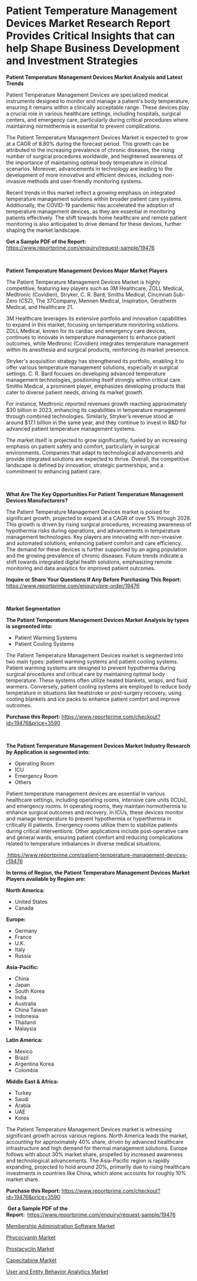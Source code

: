 <p><h1>Patient Temperature Management Devices Market Research Report Provides Critical Insights that can help Shape Business Development and Investment Strategies</h1></p><p><strong>Patient Temperature Management Devices Market Analysis and Latest Trends</strong></p>
<p><p>Patient Temperature Management Devices are specialized medical instruments designed to monitor and manage a patient's body temperature, ensuring it remains within a clinically acceptable range. These devices play a crucial role in various healthcare settings, including hospitals, surgical centers, and emergency care, particularly during critical procedures where maintaining normothermia is essential to prevent complications.</p><p>The Patient Temperature Management Devices Market is expected to grow at a CAGR of 8.80% during the forecast period. This growth can be attributed to the increasing prevalence of chronic diseases, the rising number of surgical procedures worldwide, and heightened awareness of the importance of maintaining optimal body temperature in clinical scenarios. Moreover, advancements in technology are leading to the development of more innovative and efficient devices, including non-invasive methods and user-friendly monitoring systems.</p><p>Recent trends in this market reflect a growing emphasis on integrated temperature management solutions within broader patient care systems. Additionally, the COVID-19 pandemic has accelerated the adoption of temperature management devices, as they are essential in monitoring patients effectively. The shift towards home healthcare and remote patient monitoring is also anticipated to drive demand for these devices, further shaping the market landscape.</p></p>
<p><strong>Get a Sample PDF of the Report:&nbsp;</strong> <a href="https://www.reportprime.com/enquiry/request-sample/19476?utm_campaign=1129&utm_medium=2&utm_source=Github&utm_content=ia&utm_term=23112024&utm_id=patient-temperature-management-devices">https://www.reportprime.com/enquiry/request-sample/19476</a></p>
<p>&nbsp;</p>
<p><strong>Patient Temperature Management Devices Major Market Players</strong></p>
<p><p>The Patient Temperature Management Devices Market is highly competitive, featuring key players such as 3M Healthcare, ZOLL Medical, Medtronic (Covidien), Stryker, C. R. Bard, Smiths Medical, Cincinnati Sub-Zero (CSZ), The 37Company, Mennen Medical, Inspiration, Geratherm Medical, and Healthcare 21. </p><p>3M Healthcare leverages its extensive portfolio and innovation capabilities to expand in this market, focusing on temperature monitoring solutions. ZOLL Medical, known for its cardiac and emergency care devices, continues to innovate in temperature management to enhance patient outcomes, while Medtronic (Covidien) integrates temperature management within its anesthesia and surgical products, reinforcing its market presence.</p><p>Stryker's acquisition strategy has strengthened its portfolio, enabling it to offer various temperature management solutions, especially in surgical settings. C. R. Bard focuses on developing advanced temperature management technologies, positioning itself strongly within critical care. Smiths Medical, a prominent player, emphasizes developing products that cater to diverse patient needs, driving its market growth. </p><p>For instance, Medtronic reported revenues growth reaching approximately $30 billion in 2023, enhancing its capabilities in temperature management through combined technologies. Similarly, Stryker’s revenue stood at around $17.1 billion in the same year, and they continue to invest in R&D for advanced patient temperature management systems.</p><p>The market itself is projected to grow significantly, fueled by an increasing emphasis on patient safety and comfort, particularly in surgical environments. Companies that adapt to technological advancements and provide integrated solutions are expected to thrive. Overall, the competitive landscape is defined by innovation, strategic partnerships, and a commitment to enhancing patient care.</p></p>
<p>&nbsp;</p>
<p><strong>What Are The Key Opportunities For Patient Temperature Management Devices Manufacturers?</strong></p>
<p><p>The Patient Temperature Management Devices market is poised for significant growth, projected to expand at a CAGR of over 5% through 2028. This growth is driven by rising surgical procedures, increasing awareness of hypothermia risks during operations, and advancements in temperature management technologies. Key players are innovating with non-invasive and automated solutions, enhancing patient comfort and care efficiency. The demand for these devices is further supported by an aging population and the growing prevalence of chronic diseases. Future trends indicate a shift towards integrated digital health solutions, emphasizing remote monitoring and data analytics for improved patient outcomes.</p></p>
<p><strong>Inquire or Share Your Questions If Any Before Purchasing This Report:</strong> <a href="https://www.reportprime.com/enquiry/pre-order/19476?utm_campaign=1129&utm_medium=2&utm_source=Github&utm_content=ia&utm_term=23112024&utm_id=patient-temperature-management-devices">https://www.reportprime.com/enquiry/pre-order/19476</a></p>
<p>&nbsp;</p>
<p><strong>Market Segmentation</strong></p>
<p><strong>The Patient Temperature Management Devices Market Analysis by types is segmented into:</strong></p>
<p><ul><li>Patient Warming Systems</li><li>Patient Cooling Systems</li></ul></p>
<p><p>The Patient Temperature Management Devices market is segmented into two main types: patient warming systems and patient cooling systems. Patient warming systems are designed to prevent hypothermia during surgical procedures and critical care by maintaining optimal body temperature. These systems often utilize heated blankets, wraps, and fluid warmers. Conversely, patient cooling systems are employed to reduce body temperature in situations like heatstroke or post-surgery recovery, using cooling blankets and ice packs to enhance patient comfort and improve outcomes.</p></p>
<p><strong>Purchase this Report:&nbsp;</strong><a href="https://www.reportprime.com/checkout?id=19476&price=3590&utm_campaign=1129&utm_medium=2&utm_source=Github&utm_content=ia&utm_term=23112024&utm_id=patient-temperature-management-devices">https://www.reportprime.com/checkout?id=19476&price=3590</a></p>
<p>&nbsp;</p>
<p><strong>The Patient Temperature Management Devices Market Industry Research by Application is segmented into:</strong></p>
<p><ul><li>Operating Room</li><li>ICU</li><li>Emergency Room</li><li>Others</li></ul></p>
<p><p>Patient temperature management devices are essential in various healthcare settings, including operating rooms, intensive care units (ICUs), and emergency rooms. In operating rooms, they maintain normothermia to enhance surgical outcomes and recovery. In ICUs, these devices monitor and manage temperature to prevent hypothermia or hyperthermia in critically ill patients. Emergency rooms utilize them to stabilize patients during critical interventions. Other applications include post-operative care and general wards, ensuring patient comfort and reducing complications related to temperature imbalances in diverse medical situations.</p></p>
<p><a href="https://www.reportprime.com/patient-temperature-management-devices-r19476?utm_campaign=1129&utm_medium=2&utm_source=Github&utm_content=ia&utm_term=23112024&utm_id=patient-temperature-management-devices">&nbsp;https://www.reportprime.com/patient-temperature-management-devices-r19476</a></p>
<p><strong>In terms of Region, the Patient Temperature Management Devices Market Players available by Region are:</strong></p>
<p>
    <p> <strong> North America: </strong>
        <ul>
            <li>United States</li>
            <li>Canada</li>
        </ul>
        </p> 
    <p> <strong> Europe: </strong>
        <ul>
            <li>Germany</li>
            <li>France</li>
            <li>U.K.</li>
            <li>Italy</li>
            <li>Russia</li>
        </ul>
        </p> 
    <p> <strong> Asia-Pacific: </strong>
        <ul>
            <li>China</li>
            <li>Japan</li>
            <li>South Korea</li>
            <li>India</li>
            <li>Australia</li>
            <li>China Taiwan</li>
            <li>Indonesia</li>
            <li>Thailand</li>
            <li>Malaysia</li>
        </ul>
        </p> 
    <p> <strong> Latin America: </strong>
        <ul>
            <li>Mexico</li>
            <li>Brazil</li>
            <li>Argentina Korea</li>
            <li>Colombia</li>
        </ul>
        </p> 
    <p> <strong> Middle East & Africa: </strong>
        <ul>
            <li>Turkey</li>
            <li>Saudi</li>
            <li>Arabia</li>
            <li>UAE</li>
            <li>Korea</li>
        </ul>
    </p>
    </p>
<p><p>The Patient Temperature Management Devices market is witnessing significant growth across various regions. North America leads the market, accounting for approximately 40% share, driven by advanced healthcare infrastructure and high demand for thermal management solutions. Europe follows with about 30% market share, propelled by increased awareness and technological advancements. The Asia-Pacific region is rapidly expanding, projected to hold around 20%, primarily due to rising healthcare investments in countries like China, which alone accounts for roughly 10% market share.</p></p>
<p><strong>Purchase this Report: </strong><a href="https://www.reportprime.com/checkout?id=19476&price=3590&utm_campaign=1129&utm_medium=2&utm_source=Github&utm_content=ia&utm_term=23112024&utm_id=patient-temperature-management-devices">https://www.reportprime.com/checkout?id=19476&price=3590</a></p>
<p>&nbsp;<strong>Get a Sample PDF of the Report:&nbsp;&nbsp;</strong><a href="https://www.reportprime.com/enquiry/request-sample/19476?utm_campaign=1129&utm_medium=2&utm_source=Github&utm_content=ia&utm_term=23112024&utm_id=patient-temperature-management-devices">https://www.reportprime.com/enquiry/request-sample/19476</a></p>
<p><strong></strong></p>
<p><p><a href="https://issuu.com/reportprime-2/docs/membership-administration-software-_73aff4747a670d?utm_campaign=1129&utm_medium=2&utm_source=Github&utm_content=ia&utm_term=23112024&utm_id=patient-temperature-management-devices">Membership Administration Software Market</a></p><p><a href="https://www.linkedin.com/pulse/anticipated-growth-phycocyanin-market-2024-2031-set-59-r6z6e?utm_campaign=1129&utm_medium=2&utm_source=Github&utm_content=ia&utm_term=23112024&utm_id=patient-temperature-management-devices">Phycocyanin Market</a></p><p><a href="https://www.linkedin.com/pulse/prostacyclin-market-growth-forecast-from-2024-2031-148-cagr-v5eaf?utm_campaign=1129&utm_medium=2&utm_source=Github&utm_content=ia&utm_term=23112024&utm_id=patient-temperature-management-devices">Prostacyclin Market</a></p><p><a href="https://www.linkedin.com/pulse/projected-revenue-capecitabine-market-94-cagr-2024-2031-sw3re?utm_campaign=1129&utm_medium=2&utm_source=Github&utm_content=ia&utm_term=23112024&utm_id=patient-temperature-management-devices">Capecitabine Market</a></p><p><a href="https://issuu.com/reportprime-2/docs/user-and-entity-behavior-analytics-_7867cf7c3adf45?utm_campaign=1129&utm_medium=2&utm_source=Github&utm_content=ia&utm_term=23112024&utm_id=patient-temperature-management-devices">User and Entity Behavior Analytics Market</a></p></p>